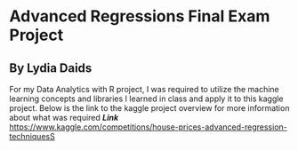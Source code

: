 # Advanced Regressions Final Exam Project
## By Lydia Daids

For my Data Analytics with R project, I was required to utilize the machine learning concepts and libraries I learned in class and apply it to this kaggle project. Below is the link to the kaggle project overview for more information about what was required
***Link*** https://www.kaggle.com/competitions/house-prices-advanced-regression-techniquesS
